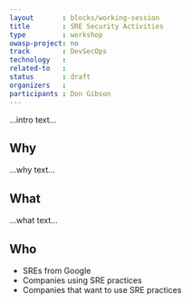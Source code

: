 ```yaml
---
layout       : blocks/working-session
title        : SRE Security Activities
type         : workshop
owasp-project: no
track        : DevSecOps
technology   :
related-to   :
status       : draft
organizers   :
participants : Don Gibson
---
```


...intro text...

## Why

...why text...

## What

...what text...

## Who

 - SREs from Google
 - Companies using SRE practices
 - Companies that want to use SRE practices

